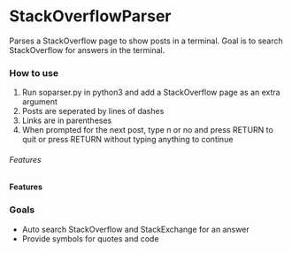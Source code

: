 # StackOverflowParser
Parses a StackOverflow page to show posts in a terminal. 
Goal is to search StackOverflow for answers in the terminal.

### How to use
1. Run soparser.py in python3 and add a StackOverflow page as an extra argument
2. Posts are seperated by lines of dashes
3. Links are in parentheses
4. When prompted for the next post, type n or no and press RETURN to quit or press RETURN without typing anything to continue

###### Features
__Features__

### Goals
- Auto search StackOverflow and StackExchange for an answer
- Provide symbols for quotes and code
